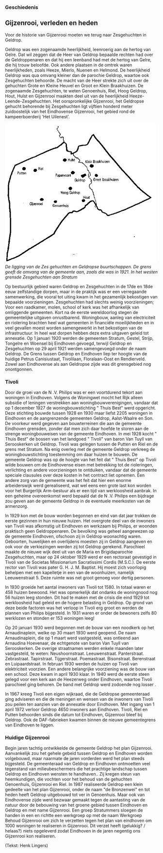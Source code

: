 ### Geschiedenis

## Gijzenrooi, verleden en heden
Voor de historie van Gijzenrooi moeten we terug naar Zesgehuchten in Geldrop.

Geldrop was een zogenaamde heerlijkheid, leenroerig aan de hertog van Gelre. Dat wil zeggen dat de Heer van Geldrop bepaalde rechten had over de Geldroppenaren en dat hij een leenband had met de hertog van Gelre, die hij trouw beloofde. Ook andere plaatsen in de omtrek waren heerlijkheden, zoals Heeze, Mierlo, Nuenen en Helmond. De heerlijkheid Geldrop was qua omvang kleiner dan de parochie Geldrop, waartoe ook Zesgehuchten behoorde. De macht van de Heer strekte zich uit over de gehuchten Grote en Kleine Heuvel en Groot en Klein Braakhuizen. De zogenaamde Zesgehuchten, te weten Genoenhuis, Riel, Hoog Geldrop, Hout, Hulst en Gijzenrooi maakten deel uit van de heerlijkheid Heeze- Leende-Zesgehuchten.
Het oorspronkelijke Gijzenrooi, het Geldropse gehucht behorende bij Zesgehuchten ligt vijftien honderd meter zuidoostelijk van het Eindhovense Gijzenrooi, het gebied rond de kampeerboerderij 'Het Uilenest'.

![Zesgehuchten](images/zesgehuchten.gif)
*De ligging van de Zes gehuchten en Geldropse buurtschappen. De grens geeft de omvang van de gemeente aan, zoals die was in 1921. In het westen grensde Zesgehuchten aan Stratum*

Op bestuurlijk gebied waren Geldrop en Zesgehuchten in de 17de en 18de eeuw zelfstandige dorpen, maar in de praktijk was er een verregaande samenwerking, die vooral tot uiting kwam in het gezamenlijk bekostigen van bepaalde voorzieningen. Zesgehuchten had slechts weinig voorzieningen; Voor een raadkamer, molen, school of kerk was het afhankelijk van omliggende gemeenten.
Kort na de eerste wereldoorlog stegen de gemeentelijke uitgaven onrustbarend. Woningbouw, aanleg van electriciteit en riolering brachten heel wat gemeenten in financiële moeilijkheden en in veel gevallen moest worden samengewerkt in het bekostigen van de infrastructuur. In heel wat dorpen hebben deze extra uitgaven geleid tot annexatie. Op 1 januari 1920 werden de gemeenten Stratum, Gestel, Strijp, Tongelre en Woensel bij Eindhoven gevoegd, terwijl Geldrop en Zesgehuchten op 29 april 1921 werden samengevoegd onder de naam Geldrop.
De Grens tussen Geldrop en Eindhoven liep ter hoogte van de huidige Petrus Canisiustaat, Tivolilaan, Floralaan-Oost en Rendierveld. Zowel aan Eindhovense als aan Geldropse zijde was dit grensgebied nog onontgonnen.

### Tivoli
Door de groei van de N .V. Philips was er een voortdurend tekort aan woningen in Eindhoven. Volgens de Woningwet mocht het Rijk alleen subsidie of leningen verstrekken aan woningbouwverenigingen, vandaar dat op 1 december 1927 de woningbouwstichting " Thuis Best" werd opgericht. Deze stichting bouwde tussen 1928 en 1930 maar liefst 2205 woningen in Eindhoven en de aangrenzende gemeenten Geldrop, Aalst-Waalre en Son. De voorkeur werd gegeven aan bouwterreinen die aan de gemeente Eindhoven grensden, zonder dat men zich daar hoefde te storen aan de strenge woningbouweisen van de gemeente Eindhoven.
In mei 1928 kocht " Thuis Best" de bossen van het landgoed " Tivoli" van baron Van Tuyll van Serooskerken uit Geldrop. Tivoli was gelegen tussen de Putten en Riel en de grens met Stratum. Na enig overleg met de gemeente Geldrop verkreeg de woningbouwstichting toestemming om daar huizen te bouwen. De gemeente Geldrop was op de hoogte van het feit dat " Thuis Best" op Tivoli wilde bouwen om de Eindhovense eisen met betrekking tot de rioleringen, verlichting en andere voorzieningen te ontduiken, vandaar dat de gemeente speciale clausules over deze kosten in het contract liet opnemen. Een andere zorg van de gemeente was het feit dat hier een enorme arbeiderswijk werd gerealiseerd, wat wel eens een grote last kon worden voor het Burgerlijk Arm-bestuur als er een tijd van werkloosheid aanbrak. In een geheime overeenkomst werd bepaald dat de N .V. Philips een bijdrage zou geven aan de gemeente Geldrop in de eventuele meerkosten van de armenzorg.

In 1929 kon met de bouw worden begonnen en eind van dat jaar trokken de eerste gezinnen in hun nieuwe huizen. Het overgrote deel van de inwoners van Tivoli was afkomstig uit Eindhoven en werkzaam bij Philips, er woonden praktisch geen Geldroppenaren. De bevolking was geheel aangewezen op de gemeente Eindhoven, ofschoon zij in Geldrop woonachtig waren. Geboorten, huwelijken en overlijdens moesten zij in Geldrop aangeven en ook voor de verkiezingen werden zij tot Geldrop gerekend.
Parochieel maakte de nieuwe wijk deel uit van de Maria en Brigidaparochie Zesgehuchten, maar op 24 oktober 1929 werd er een rectoraat gevestigd in Tivoli van de Societas Missionarium Sacratissimi Cordis (M.S.C.). De eerste rector van Tivoli was pater G. H. J. M. Baptist. Hij moest zich voorlopig behelpen met een kapelletje in een van de woonhuizen, namelijk Leeuwenstraat 5. Deze ruimte was net groot genoeg voor dertig personen.

In 1930 groeide het aantal inwoners van Tivoli tot 1580. In totaal waren er 458 huizen bewoond. Het was opmerkelijk dat ondanks de woningnood nog 56 huizen leeg stonden. Dit had te maken met de crisis die eind 1929 tot werkloosheid had geleid en de hogere belasting in Geldrop. Op grond van deze beide factoren was het verloop in Tivoli erg groot en werden de plannen van Philips bijgesteld. In 1931 waren er onder de bewoners zelfs 80 werklozen en stonden er 153 woningen leeg!

Op 20 januari 1930 werd begonnen met de bouw van een noodkerk op het Arnaudinaplein, welke op 30 maart 1930 werd geopend. De naam Arnaudinaplein, die op 1 maart werd vastgesteld, was ontleend aan Arnaudina Hoevenaar, de echtgenote van baron Van Tuyll van Serooskerken.
De overige straatnamen werden enkele maanden later vastgesteld, te weten: Neushoornstraat. Leeuwenstraat. Panterstraat. Zebrastraat. Tapirstraat. Tijgerstraat. Poemastraat. Bisonstraat. Berenstraat en Luipaardstraat.
In februari 1930 werden de huizen op Tivoli van elektriciteit voorzien. Een andere belangrijke voorziening was de bouw van een school. Deze kwam in april 1930 klaar.
In 1940 werd de eerste steen gelegd voor een kerk aan de Heezerweg onder Eindhoven, waartoe Tivoli parochieel ging behoren. De band met Geldrop werd zodoende nog losser .

In 1967 kreeg Tivoli een eigen wijkraad, die de Geldropse gemeenteraad ging adviseren en die de meningen en wensen van de inwoners van Tivoli zou peilen ten aanzien van de annexatie door Eindhoven.
Met ingang van 1 april 1972 verloor Geldrop 4650 inwoners aan Eindhoven. Tivoli, Riel en Putten behoorden sinds die datum tot Eindhoven, Gijzenrooi bleef bij Geldrop. Ook de DAF-fabrieken kwamen binnen de nieuwe gemeentegrens van Eindhoven te liggen.

### Huidige Gijzenrooi
Begin jaren tachtig ontwikkelde de gemeente Geldrop het plan Gijzenrooi. Aanvankelijk zou het gehele gebeid tussen Geldrop en Eindhoven worden volgebouwd, maar naarmate de jaren vorderden werd het plan steeds bijgesteld. De gemeenteraad van Geldrop en Eindhoven ontmoetten veel tegenstand van milieubeschermers die het prachtige landschap tussen Geldrop en Eindhoven wensten te handhaven.. Zij kregen steun van heemkundigen, die vochten voor het behoud van de gehuchten Genoenhuis, Gijzenrooi en Riel.
In 1987 realiseerde Geldrop een klein gedeelte van het plan Gijzenrooi, onder de naam "de Bronzenwei" en tot heden heeft Geldrop uitgebouwd tot ver in Genoenhuis.
Maar ook van Eindhovense zijde werd bezwaar gemaakt tegen de aantasting van de natuur door de bebouwing van het groene gebied tussen Eindhoven en Geldrop en met name Gijzenrooi. Een groep Stratummers sloegen de handen in een en richtte een werkgroep op met de naam Werkgroep Behoud Gijzenrooi om zich te verzetten tegen het plan van eindhoven om 1000 woningen te realiseren in Gijzenrooi. Dit verzet heeft (gelukkig? / helaas?) niets opgeleverd zodat Eindhoven in de jaren negentig ons Gijzenrooi kon realiseren.

(Tekst: Henk Lingers)
